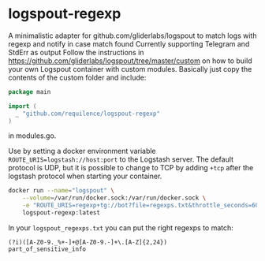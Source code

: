# logspout-regexp

A minimalistic adapter for github.com/gliderlabs/logspout to match logs with regexp and notify in case match found
Currently supporting Telegram and StdErr as output
Follow the instructions in https://github.com/gliderlabs/logspout/tree/master/custom on how to build your own Logspout container with custom modules. Basically just copy the contents of the custom folder and include:

```go
package main

import (
  _ "github.com/requilence/logspout-regexp"
)
```

in modules.go.

Use by setting a docker environment variable `ROUTE_URIS=logstash://host:port` to the Logstash server.
The default protocol is UDP, but it is possible to change to TCP by adding ```+tcp``` after the logstash protocol when starting your container.

```bash
docker run --name="logspout" \
    --volume=/var/run/docker.sock:/var/run/docker.sock \
    -e "ROUTE_URIS=regexp+tg://bot?file=regexps.txt&throttle_seconds=600&hide_matched_string=1&chat=123&token=112233444:AAEfzA2_Q-FnUfasuib2_DAfdsn23jnK5s6QcQ" \
    logspout-regexp:latest
```

In your `logspout_regexps.txt` you can put the right regexps to match:
```
(?i)([A-Z0-9._%+-]+@[A-Z0-9.-]+\.[A-Z]{2,24})
part_of_sensitive_info
```
